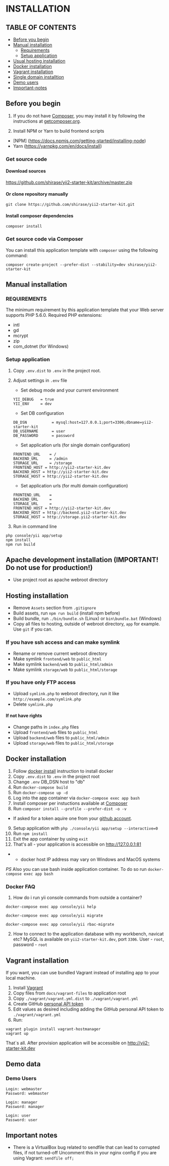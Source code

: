 # INSTALLATION

## TABLE OF CONTENTS
- [Before you begin](#before-you-begin)
- [Manual installation](#manual-installation)
    - [Requirements](#requirements)
    - [Setup application](#setup-application)
- [Usual hosting installation](#usual-hosting-installation)
- [Docker installation](#docker-installation)
- [Vagrant installation](#vagrant-installation)
- [Single domain installtion](#single-domain-installation)
- [Demo users](#demo-users)
- [Important-notes](#important-notes)

## Before you begin
1. If you do not have [Composer](http://getcomposer.org/), you may install it by following the instructions
at [getcomposer.org](http://getcomposer.org/doc/00-intro.md#installation-nix).

2. Install NPM or Yarn to build frontend scripts
- [NPM] (https://docs.npmjs.com/getting-started/installing-node)
- Yarn (https://yarnpkg.com/en/docs/install)

### Get source code
#### Download sources
https://github.com/shirase/yii2-starter-kit/archive/master.zip

#### Or clone repository manually
```
git clone https://github.com/shirase/yii2-starter-kit.git
```
#### Install composer dependencies
```
composer install
```

### Get source code via Composer
You can install this application template with `composer` using the following command:

```
composer create-project --prefer-dist --stability=dev shirase/yii2-starter-kit
```

## Manual installation

### REQUIREMENTS
The minimum requirement by this application template that your Web server supports PHP 5.6.0.
Required PHP extensions:
- intl
- gd
- mcrypt
- zip
- com_dotnet (for Windows)

### Setup application
1. Copy `.env.dist` to `.env` in the project root.
2. Adjust settings in `.env` file
	- Set debug mode and your current environment
	```
	YII_DEBUG   = true
	YII_ENV     = dev
	```
	- Set DB configuration
	```
	DB_DSN           = mysql:host=127.0.0.1;port=3306;dbname=yii2-starter-kit
	DB_USERNAME      = user
	DB_PASSWORD      = password
	```

	- Set application urls (for single domain configuration)
	```
	FRONTEND_URL    = /
	BACKEND_URL     = /admin
	STORAGE_URL     = /storage
	FRONTEND_HOST = http://yii2-starter-kit.dev
    BACKEND_HOST = http://yii2-starter-kit.dev
    STORAGE_HOST = http://yii2-starter-kit.dev
	```

	- Set application urls (for multi domain configuration)
	```
	FRONTEND_URL    = 
	BACKEND_URL     = 
	STORAGE_URL     = 
	FRONTEND_HOST = http://yii2-starter-kit.dev
    BACKEND_HOST = http://backend.yii2-starter-kit.dev
    STORAGE_HOST = http://storage.yii2-starter-kit.dev
	```

3. Run in command line
```
php console/yii app/setup
npm install
npm run build
```

## Apache development installation (IMPORTANT! Do not use for production!)
- Use project root as apache webroot directory

## Hosting installation
- Remove `Assets` section from `.gitignore`
- Build assets, run `npm run build` (install npm before)
- Build bundle, run `./bin/bundle.sh` (Linux) or `bin\bundle.bat` (Windows)
- Copy all files to hosting, outside of webroot directory, `app` for example. Use `git` if you can.

### If you have ssh access and can make symlink 
- Rename or remove current webroot directory
- Make symlink `frontend/web` to `public_html`
- Make symlink `backend/web` to `public_html/admin`
- Make symlink `storage/web` to `public_html/storage`

### If you have only FTP access
- Upload `symlink.php` to webroot directory, run it like `http://example.com/symlink.php`
- Delete `symlink.php`

#### If not have rights
- Change paths in `index.php` files
- Upload `frontend/web` files to `public_html`
- Upload `backend/web` files to `public_html/admin`
- Upload `storage/web` files to `public_html/storage`

## Docker installation
1. Follow [docker install](https://docs.docker.com/engine/installation/) instruction to install docker
2. Copy `.env.dist` to `.env` in the project root
3. Change `.env` DB_DSN host to "db"
4. Run `docker-compose build`
5. Run `docker-compose up -d`
6. Log into the app container via `docker-compose exec app bash`
7. Install composer per instuctions available at [Composer](https://getcomposer.org/download/)
8. Run `composer install --profile --prefer-dist -o -v`
- If asked for a token aquire one from your [github account](https://github.com/settings/tokens).
9. Setup application with `php ./console/yii app/setup --interactive=0`
10. Run `npm install`
11. Exit the app container by using `exit`
12. That's all - your application is accessible on http://127.0.0.1:81

 * - docker host IP address may vary on Windows and MacOS systems
 
*PS* Also you can use bash inside application container. To do so run `docker-compose exec app bash`

### Docker FAQ
1. How do i run yii console commands from outside a container?

`docker-compose exec app console/yii help`

`docker-compose exec app console/yii migrate`

`docker-compose exec app console/yii rbac-migrate`

2. How to connect to the application database with my workbench, navicat etc?
MySQL is available on `yii2-starter-kit.dev`, port `3306`. User - `root`, password - `root`

## Vagrant installation
If you want, you can use bundled Vagrant instead of installing app to your local machine.

1. Install [Vagrant](https://www.vagrantup.com/)
2. Copy files from `docs/vagrant-files` to application root
3. Copy `./vagrant/vagrant.yml.dist` to `./vagrant/vagrant.yml`
4. Create GitHub [personal API token](https://github.com/blog/1509-personal-api-tokens)
5. Edit values as desired including adding the GitHub personal API token to `./vagrant/vagrant.yml`
6. Run:
```
vagrant plugin install vagrant-hostmanager
vagrant up
```
That`s all. After provision application will be accessible on http://yii2-starter-kit.dev

## Demo data
### Demo Users
```
Login: webmaster
Password: webmaster

Login: manager
Password: manager

Login: user
Password: user
```

## Important notes
- There is a VirtualBox bug related to sendfile that can lead to corrupted files, if not turned-off
Uncomment this in your nginx config if you are using Vagrant:
```sendfile off;```

